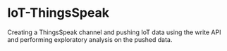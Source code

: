 # IoT-ThingsSpeak
Creating a ThingsSpeak channel and pushing IoT data using the write API and performing exploratory analysis on the pushed data.
